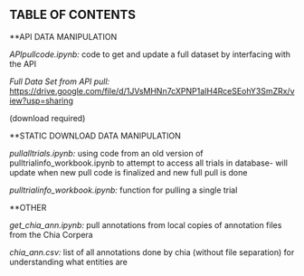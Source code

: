 ## TABLE OF CONTENTS

**API DATA MANIPULATION

*APIpullcode.ipynb:* code to get and update a full dataset by interfacing with the API

*Full Data Set from API pull:* https://drive.google.com/file/d/1JVsMHNn7cXPNP1aIH4RceSEohY3SmZRx/view?usp=sharing

(download required)

**STATIC DOWNLOAD DATA MANIPULATION

*pullalltrials.ipynb:* using code from an old version of pulltrialinfo_workbook.ipynb to attempt to access all trials in database- 
will update when new pull code is finalized and new full pull is done

*pulltrialinfo_workbook.ipynb:* function for pulling a single trial

**OTHER

*get_chia_ann.ipynb:* pull annotations from local copies of annotation files from the Chia Corpera

*chia_ann.csv:* list of all annotations done by chia (without file separation) for understanding what entities are
